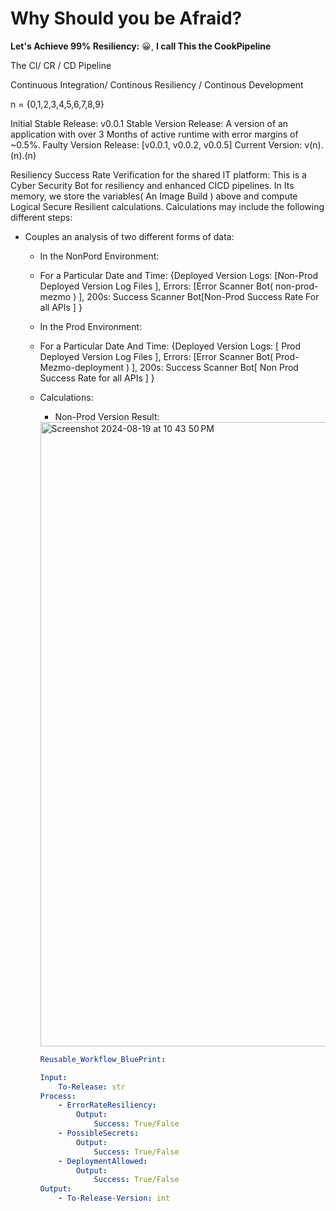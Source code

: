 # Why Should you be Afraid?

**Let's Achieve 99% Resiliency:** 😀, **I call This the CookPipeline**

The CI/ CR / CD Pipeline

Continuous Integration/ Continous Resiliency / Continous Development 

n = {0,1,2,3,4,5,6,7,8,9}

Initial Stable Release: v0.0.1
Stable Version Release: A version of an application with over 3 Months of active runtime with error margins of ~0.5%.
Faulty Version Release: [v0.0.1, v0.0.2, v0.0.5]
Current Version: v(n).(n).(n)

Resiliency Success Rate Verification for the shared IT platform: 
This is a Cyber Security Bot for resiliency and enhanced CICD pipelines. In Its memory, we store the variables( An Image Build ) above and compute Logical Secure Resilient calculations. Calculations may include the following different steps: 

- Couples an analysis of two different forms of data:
    - In the NonPord Environment:
    - For a Particular Date and Time: {Deployed Version Logs: [Non-Prod Deployed Version Log Files ], Errors: [Error Scanner Bot( non-prod-mezmo ) ],  200s: Success Scanner Bot[Non-Prod Success Rate For all APIs ] }
    - In the Prod Environment:
    - For a Particular Date And Time: {Deployed Version Logs: [ Prod Deployed Version Log Files ], Errors: [Error Scanner Bot( Prod-Mezmo-deployment ) ], 200s: Success Scanner Bot[ Non Prod Success Rate for all APIs ] }
    - Calculations:
        - Non-Prod Version Result:
        <img width="999" alt="Screenshot 2024-08-19 at 10 43 50 PM" src="https://github.com/user-attachments/assets/8973e92e-5bef-439e-9299-6265f4528e13">

        ```yaml
        Reusable_Workflow_BluePrint: 
        
        Input:
        	To-Release: str 
        Process:
        	- ErrorRateResiliency:
        		Output: 
        			Success: True/False
        	- PossibleSecrets:
        		Output:
        			Success: True/False 
        	- DeploymentAllowed:
        		Output:
        			Success: True/False
        Output:
        	- To-Release-Version: int
        
        ```
